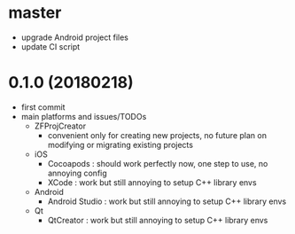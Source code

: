 # master

* upgrade Android project files
* update CI script

# 0.1.0 (20180218)

* first commit
* main platforms and issues/TODOs
    * ZFProjCreator
        * convenient only for creating new projects,
          no future plan on modifying or migrating existing projects
    * iOS
        * Cocoapods : should work perfectly now, one step to use, no annoying config
        * XCode : work but still annoying to setup C++ library envs
    * Android
        * Android Studio : work but still annoying to setup C++ library envs
    * Qt
        * QtCreator : work but still annoying to setup C++ library envs

